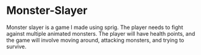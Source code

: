 # Monster-Slayer
Monster slayer is a game I made using sprig. The player needs to fight against multiple animated monsters. The player will have health points, and the game will involve moving around, attacking monsters, and trying to survive.
